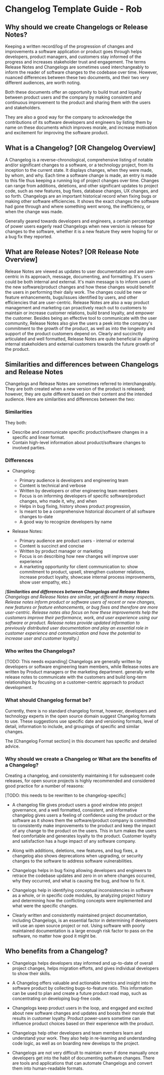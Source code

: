 # Changelog Template Guide - Rob

## Why should we create Changelogs or Release Notes?

Keeping a written record/log of the progression of changes and improvements a software application or product goes through helps developers, product managers, and customers stay informed of the progress and increases stakeholder trust and engagement. The terms Release Notes and Changelogs are sometimes used interchangeably to inform the reader of software changes to the codebase over time. However, nuanced differences between these two documents, and their two very different audiences, are worth noting.

Both these documents offer an opportunity to build trust and loyalty between product users and the company by making consistent and continuous improvement to the product and sharing them with the users and stakeholders.

They are also a good way for the company to acknowledge the contributions of its software developers and engineers by listing them by name on these documents which improves morale, and increase motivation and excitement for improving the software product.

## What is a Changelog? [OR Changelog Overview]

A Changelog is a reverse-chronological, comprehensive listing of notable and/or significant changes to a software, or a technology project, from its inception to the current state. It displays changes, when they were made, by whom, and why. Each time a software change is made, an entry is made to this file thus keeping a running log of project changes over time. Changes can range from additions, deletions, and other significant updates to project code, such as new features, bug fixes, database changes, UX changes, and so forth. Changelogs are an important historical record when fixing bugs or making other software efficiencies. It shows the exact changes the software had gone through and where something went wrong, the inefficiency, or when the change was made.

Generally geared towards developers and engineers, a certain percentage of power users eagerly read Changelogs when new version is release for changes to the software, whether it is a new feature they were hoping for or a bug fix they reported.

## What are Release Notes? [OR Release Note Overview]

Release Notes are viewed as updates to user documentation and are user-centric in its approach, message, documenting, and formatting. It's users could be both internal and external. It's main message is to inform users of the new software/product changes and how these changes would benefit the users in performing their daily work. The changes could be new or feature enhancements, bugs/issues identified by users, and other efficiencies that are user-centric. Release Notes are also a way product management and marketing can proactively reach out to customers to maintain or increase customer relations, build brand loyalty, and empower the customer. Besides being an effective tool to communicate with the user community, Release Notes also give the users a peek into the company's commitment to the growth of the product, as well as into the longevity and support of the product customers depend on. Clearly and succinctly articulated and well formatted, Release Notes are quite beneficial in aligning internal stakeholders and external customers towards the future growth of the product.

## Similarities and differences between Changelogs and Release Notes

Changelogs and Release Notes are sometimes referred to interchangeably. They are both created when a new version of the product is released; however, they are quite different based on their content and the intended audience. Here are similarities and differences between the two:

### Similarities

They both:

- Describe and communicate specific product/software changes in a specific and linear format.
- Contain high-level information about product/software changes to involved parties.

### Differences

- Changelog:
  - Primary audience is developers and engineering team
  - Content is technical and verbose
  - Written by developers or other engineering team members
  - Focus is on informing developers of specific software/product changes, who made it, why, and when
  - Helps in bug fixing, history shows product progression,
  - Is meant to be a comprehensive historical document of all software changes to-date
  - A good way to recognize developers by name

- Release Notes:
  - Primary audience are product users - internal or external
  - Content is succinct and concise
  - Written by product manager or marketing
  - Focus is on describing how new changes will improve user experience
  - A marketing opportunity for client communication to: show commitment to product, upsell,  strengthen customer relations, increase product loyalty, showcase internal process improvements, show user empathy, etc.)

_[**Similarities and differences between Changelogs and Release Notes** Changelogs and Release Notes are similar, yet different in many respects.
Release notes inform product or software users of recent or new changes, new features or feature enhancements, or bug fixes and therefore are more user-centric. Release notes also focus on how these improvements help the customers improve their performance, work, and user  experience using our software or product. Release notes provide updated information to previously distributed user documentation and play an essential role in customer experience and communication and have the potential to increase user and customer loyalty.]_

### Who writes the Changelogs?

[TODO: This needs expanding]
Changelogs are generally written by developers or software engineering team members, while Release notes are written by Product managers or the marketing department. generally write release notes to communicate with the customers and build long-term relationships by focusing on a customer-centric approach to product development.

### What should Changelog format be?

Currently, there is no standard changelog format, however, developers and technology experts in the open source domain suggest Changelog formats to use. These suggestions use specific date and versioning formats, level of detail, information to include, and groupings of specific and similar changes.

The [Changelog Format section] in this document has specific and detailed advice.

### Why should we create a Changelog or What are the benefits of a Changelog?

Creating a changelog, and consistently maintaining it for subsequent code releases, for open source projects is highly recommended and considered good practice for a number of reasons:

[TODO: this needs to be rewritten to be changelog-specific]

- A changelog file gives product users a good window into project governance, and a well formatted, consistent, and informative changelog gives users a feeling of confidence using the product or the software as it shows them the software/product company is committed to consistently make improvements to the product and keep the impact of any change to the product on the users. This in turn makes the users feel comfortable and generates loyalty to the product. Customer loyalty and satisfaction has a huge impact of any software company.

- Along with additions, deletions, new features, and bug fixes, a changelog also shows deprecations when upgrading, or security changes to the software to address software vulnerabilities.
  
- Changelogs helps in bug fixing allowing developers and engineers to retrace the codebase updates and zero in on where changes occurred, why they occurred, and what is causing the bug, and how to fix it.

- Changelogs help in identifying conceptual inconsistencies in software as a whole, or in specific code modules, by analyzing project history and determining how the conflicting concepts were implemented and what were the specific changes.

- Clearly written and consistently maintained project documentation, including Changelogs, is an essential factor in determining if developers will use an open source project or not. Using software with poorly maintained documentation is a large enough risk factor to pass on the software, no matter how good it might be.

## Who benefits from a Changelog?

- Changelogs helps developers stay informed and up-to-date of overall project changes, helps migration efforts, and gives individual developers to show their skills.

- A Changelog offers valuable and actionable metrics and insight into the software product by collecting bugs-to-feature ratio. This information can be used to plan and create a future product road map, such as concentrating on developing bug-free code.

- Changelogs keep product users in the loop, and engaged and excited about new software changes and updates and boosts their morale that results in customer loyalty. Product power-users sometime can influence product choices based on their experience with the product.
  
- Changelogs help other developers and team members learn and understand your work. They also help in re-learning and understanding code logic, as well as on boarding new develops to the project.

- Changelogs are not very difficult to maintain even if done manually once developers get into the habit of documenting software changes. There are tools and applications that can automate Changelogs and convert them into human-readable formats.
